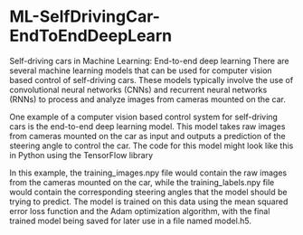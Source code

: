 # ML-SelfDrivingCar-EndToEndDeepLearn
Self-driving cars in Machine Learning: End-to-end deep learning
There are several machine learning models that can be used for computer vision based control of self-driving cars. These models typically involve the use of convolutional neural networks (CNNs) and recurrent neural networks (RNNs) to process and analyze images from cameras mounted on the car.

One example of a computer vision based control system for self-driving cars is the end-to-end deep learning model. This model takes raw images from cameras mounted on the car as input and outputs a prediction of the steering angle to control the car. The code for this model might look like this in Python using the TensorFlow library

In this example, the training_images.npy file would contain the raw images from the cameras mounted on the car, while the training_labels.npy file would contain the corresponding steering angles that the model should be trying to predict. The model is trained on this data using the mean squared error loss function and the Adam optimization algorithm, with the final trained model being saved for later use in a file named model.h5.
